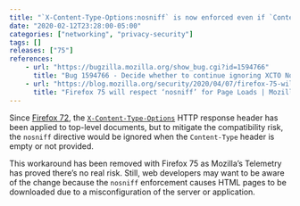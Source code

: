 ```yaml
---
title: "`X-Content-Type-Options:nosniff` is now enforced even if `Content-Type` is not given"
date: "2020-02-12T23:28:00-05:00"
categories: ["networking", "privacy-security"]
tags: []
releases: ["75"]
references:
    - url: "https://bugzilla.mozilla.org/show_bug.cgi?id=1594766"
      title: "Bug 1594766 - Decide whether to continue ignoring XCTO Nosniff when Content Type is Empty, or to enforce"
    - url: "https://blog.mozilla.org/security/2020/04/07/firefox-75-will-respect-nosniff-for-page-loads/"
      title: "Firefox 75 will respect ‘nosniff’ for Page Loads | Mozilla Security Blog"
---
```

Since [Firefox 72](https://www.fxsitecompat.dev/en-CA/docs/2019/x-content-type-options-nosniff-now-applies-to-top-level-documents-causing-some-pages-to-be-downloaded/), the [`X-Content-Type-Options`](https://developer.mozilla.org/docs/Web/HTTP/Headers/X-Content-Type-Options) HTTP response header has been applied to top-level documents, but to mitigate the compatibility risk, the `nosniff` directive would be ignored when the `Content-Type` header is empty or not provided.

This workaround has been removed with Firefox 75 as Mozilla’s Telemetry has proved there’s no real risk. Still, web developers may want to be aware of the change because the `nosniff` enforcement causes HTML pages to be downloaded due to a misconfiguration of the server or application.
